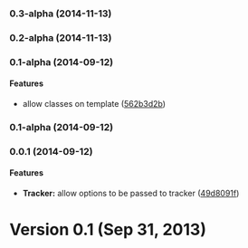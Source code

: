 <a name="0.3-alpha"></a>
### 0.3-alpha (2014-11-13)


<a name="0.2-alpha"></a>
### 0.2-alpha (2014-11-13)


<a name="0.1-alpha"></a>
### 0.1-alpha (2014-09-12)


#### Features

* allow classes on template ([562b3d2b](http://github.com/mhssmnn/angular-blink/commit/562b3d2ba9c998bd67b48a4e38a50f582e5bed83))


<a name="0.1-alpha"></a>
### 0.1-alpha (2014-09-12)


<a name="0.0.1"></a>
### 0.0.1 (2014-09-12)


#### Features

* **Tracker:** allow options to be passed to tracker ([49d8091f](http://github.com/mhssmnn/angular-blink/commit/49d8091f3b61428788581d1cae7e535aeea16636))


# Version 0.1 (Sep 31, 2013)
